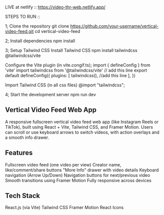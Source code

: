 LIVE at netlify ::
https://video-thr-web.netlify.app/

STEPS TO RUN ::

1; Clone the repository
git clone https://github.com/your-username/vertical-video-feed.git
cd vertical-video-feed

2; Install dependencies
npm install

3; Setup Tailwind CSS
  Install Tailwind CSS
  npm install tailwindcss @tailwindcss/vite

  Configure the Vite plugin (in vite.congif.ts);
  import { defineConfig } from 'vite'
  import tailwindcss from '@tailwindcss/vite' // add this line
  export default defineConfig({
  plugins: [
    tailwindcss(), //add this line
  ],
})

  Import Tailwind CSS (in all css files)
  @import "tailwindcss";


4; Start the development server
npm run dev


## Vertical Video Feed Web App

A responsive fullscreen vertical video feed web app (like Instagram Reels or TikTok), built using React + Vite, Tailwind CSS, and Framer Motion. Users can scroll or use keyboard arrows to switch videos, with action overlays and a smooth info drawer.

 ## Features

Fullscreen video feed (one video per view)
Creator name, like/comment/share buttons
"More Info" drawer with video details
Keyboard navigation (Arrow Up/Down)
Navigation buttons for next/previous video
Smooth transitions using Framer Motion
Fully responsive across devices

## Tech Stack

React.js (via Vite)
Tailwind CSS
Framer Motion
React Icons
